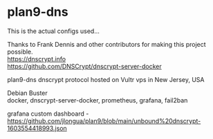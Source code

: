 # plan9-dns

This is the actual configs used...

Thanks to Frank Dennis and other contributors for making this project possible.\
https://dnscrypt.info
\
https://github.com/DNSCrypt/dnscrypt-server-docker

plan9-dns dnscrypt protocol
hosted on Vultr vps in New Jersey, USA

Debian Buster\
docker, dnscrypt-server-docker, prometheus, grafana, fail2ban

grafana custom dashboard - https://github.com/jlongua/plan9/blob/main/unbound%20dnscrypt-1603554418993.json
